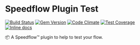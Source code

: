 # Speedflow Plugin Test

[![Build Status](https://travis-ci.org/speedflow/speedflow.svg?branch=master)](https://travis-ci.org/speedflow/speedflow)
[![Gem Version](https://badge.fury.io/rb/speedflow-plugin-test.svg)](https://badge.fury.io/rb/speedflow-plugin-test)
[![Code Climate](https://codeclimate.com/github/speedflow/speedflow-plugin-test/badges/gpa.svg)](https://codeclimate.com/github/speedflow/speedflow-plugin-test)
[![Test Coverage](https://codeclimate.com/github/speedflow/speedflow-plugin-test/badges/coverage.svg)](https://codeclimate.com/github/speedflow/speedflow-plugin-test/coverage)
[![Inline docs](http://inch-ci.org/github/speedflow/speedflow-plugin-test.svg?branch=master)](http://inch-ci.org/github/speedflow/speedflow-plugin-test)

:package: A Speedflow™ plugin to help to test your flow.

